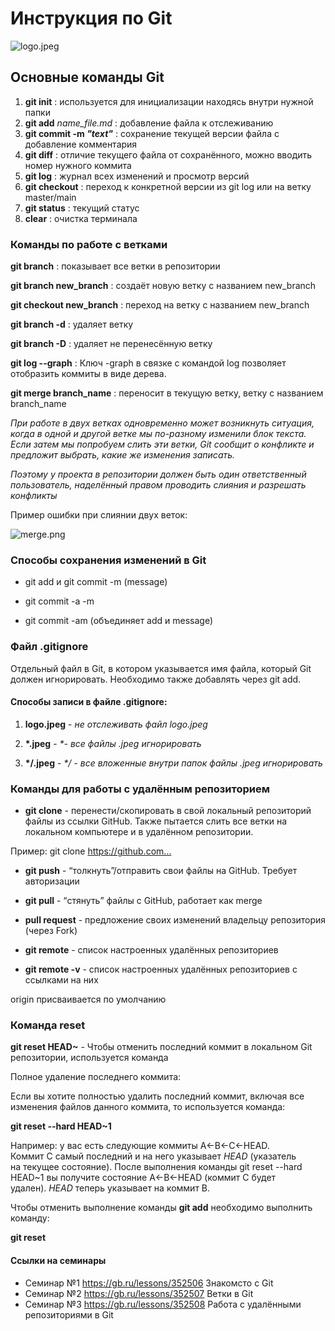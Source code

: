 # Инструкция по Git

![logo.jpeg](logo.jpeg)

## Основные команды Git
1.  **git init** : используется для инициализации находясь внутри нужной папки
2.  **git add** *name_file.md* : добавление файла к отслеживанию
3. **git commit -m _"text"_** : сохранение текущей версии файла с добавление комментария
4. **git diff** : отличие текущего файла от сохранённого, можно вводить номер нужного коммита
5. **git log** : журнал всех изменений и просмотр версий
6. **git checkout** :  переход к конкретной версии из  git log или на ветку master/main
7. **git status** : текущий статус
8. **clear** : очистка терминала




### Команды по работе с ветками
 **git branch** : показывает все ветки в репозитории

 **git branch new_branch** : создаёт новую ветку с названием new_branch

 **git checkout new_branch** : переход на ветку с названием new_branch

 **git branch -d** : удаляет ветку

 **git branch -D** : удаляет не перенесённую ветку

**git log --graph** : Ключ -graph в связке с командой log позволяет отобразить коммиты в виде дерева.

**git merge branch_name** : переносит в текущую ветку, ветку с названием branch_name

*При работе в двух ветках одновременно может возникнуть ситуация, когда в одной и другой ветке мы по-разному изменили блок текста. Если затем мы попробуем слить эти ветки, Git сообщит о конфликте и предложит выбрать, какие же изменения записать.*

*Поэтому у проекта в репозитории должен быть один ответственный пользователь, наделённый правом проводить слияния и разрешать конфликты*

 Пример ошибки при слиянии  двух веток:

![merge.png](merge.png)

### Способы сохранения изменений в Git
* git add и git commit -m (message)

* git commit -a -m 

* git commit -am (объединяет add и message)



### Файл .gitignore
Отдельный файл в Git, в котором указывается имя файла, который Git должен игнорировать. Необходимо также добавлять через git add.


#### Способы записи в файле .gitignore:
1. **logo.jpeg** - *не отслеживать файл logo.jpeg*

2. __*.jpeg__ -  _*- все файлы .jpeg игнорировать_

3. __*/.jpeg__ - _*/ - все вложенные внутри папок файлы .jpeg игнорировать_

### Команды для работы с удалённым репозиторием
* **git clone** - перенести/скопировать в свой локальный репозиторий файлы из ссылки GitHub. Также пытается слить все ветки на локальном компьютере и в удалённом репозитории.

Пример: git clone https://github.com…

* **git push** - “толкнуть”/отправить свои файлы на GitHub. Требует авторизации

* **git pull** - “стянуть” файлы с GitHub, работает как merge 

* **pull request** - предложение своих изменений владельцу репозитория (через Fork)

* **git remote** - список настроенных удалённых репозиториев

* **git remote -v** - список настроенных удалённых репозиториев с ссылками на них

origin присваивается по умолчанию



### Команда reset

**git reset HEAD~** - Чтобы отменить последний коммит в локальном Git репозитории, используется команда

Полное удаление последнего коммита:

Если вы хотите полностью удалить последний коммит, включая все изменения файлов данного коммита, то используется команда:

**git reset --hard HEAD~1**

Например: у вас есть следующие коммиты A←B←C←HEAD. Коммит C самый последний и на него указывает *HEAD* (указатель на текущее состояние). После выполнения команды git reset --hard HEAD~1 вы получите состояние A←B←HEAD (коммит C будет удален). *HEAD* теперь указывает на коммит B.

Чтобы отменить выполнение команды **git add** необходимо выполнить команду:

**git reset**

#### Ссылки на семинары
* Семинар №1 <https://gb.ru/lessons/352506> Знакомсто с Git
* Семинар №2 <https://gb.ru/lessons/352507> Ветки в Git
* Семинар №3 <https://gb.ru/lessons/352508> Работа с удалёнными репозиториями в Git


